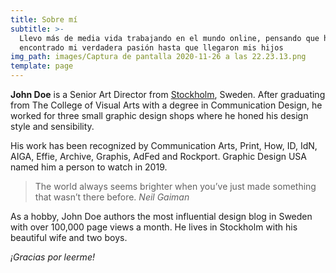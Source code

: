 ```yaml
---
title: Sobre mí
subtitle: >-
  Llevo más de media vida trabajando en el mundo online, pensando que había
  encontrado mi verdadera pasión hasta que llegaron mis hijos
img_path: images/Captura de pantalla 2020-11-26 a las 22.23.13.png
template: page
---
```


**John Doe** is a Senior Art Director from [Stockholm](https://en.wikipedia.org/wiki/Stockholm), Sweden. After graduating from The College of Visual Arts with a degree in Communication Design, he worked for three small graphic design shops where he honed his design style and sensibility.

His work has been recognized by Communication Arts, Print, How, ID, IdN, AIGA, Effie, Archive, Graphis, AdFed and Rockport. Graphic Design USA named him a person to watch in 2019.

>The world always seems brighter when you’ve just made something that wasn’t there before. <cite>Neil Gaiman</cite>

As a hobby, John Doe authors the most influential design blog in Sweden with over 100,000 page views a month. He lives in Stockholm with his beautiful wife and two boys.

*¡Gracias por leerme!*
